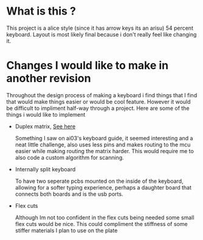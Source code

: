 # What is this ?
This project is a alice style (since it has arrow keys its an arisu) 54 percent keyboard. Layout is most likely final because i don't really feel like changing it.

# Changes I would like to make in another revision
Throughout the design process of making a keyboard i find things that I find that would make things easier or would be cool feature. However it would be difficult to impliment half-way through a project. Here are some of the things i would like to implement

* Duplex matrix, [See here](https://wiki.ai03.com/uploads/images/gallery/2018-01-Jan/scaled-840-0/275-iogqtki-7-scuakyhwdw.png)
    
    Something I saw on ai03's keyboard guide, it seemed interesting and a neat little challenge, also uses less pins and makes routing to the mcu easier while making routing the matrix harder. This would require me to also code a custom algorithm for scanning.

* Internally split keyboard
    
    To have two seperate pcbs mounted on the inside of the keyboard, allowing for a softer typing experience, perhaps a daughter board that connects both boards and is the usb ports.
        
* Flex cuts
    
   Although Im not too confident in the flex cuts being needed some small flex cuts would be nice. This could compliment the stiffness of some stiffer materials I plan to use on the plate

